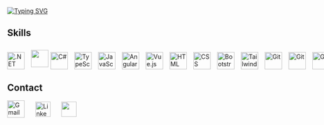 <img align="center" alt=""  src="https://komarev.com/ghpvc/?username=lucasmenchon&style=flat-square">

##

[![Typing SVG](https://readme-typing-svg.herokuapp.com?font=Fira+Code&duration=3000&pause=1000&width=500&lines=Hi%2C+i'm+Lucas.;I'm+a+enthusiastic;.NET+Developer;currently+working+with;ASP.NET+%E2%80%A2+C%23+%E2%80%A2+TypeScript+%E2%80%A2+%E2%80%A2+Angular)](https://git.io/typing-svg)

## Skills

<div style="display: flex; align-items: center;">
    <img align="center" height="40" width="40" src="https://skillicons.dev/icons?i=dotnet" alt=".NET" style="text-decoration:none;margin-right: 15px; margin-top: 15px;">
    <img align="center" height="40" width="40" src="https://i.imgur.com/Cc54Csc.png" style="text-decoration:none;margin-right: 5px; margin-top: 5px;">
    <img align="center" height="40" width="40" src="https://skillicons.dev/icons?i=cs" alt="C#" style="text-decoration:none;margin-right: 15px; margin-top: 15px;">
    <img align="center" height="40" width="40" src="https://skillicons.dev/icons?i=typescript" alt="TypeScript" style="text-decoration:none;margin-right: 15px; margin-top: 15px;">
    <img align="center" height="40" width="40" src="https://skillicons.dev/icons?i=js" alt="JavaScript" style="text-decoration:none;margin-right: 15px; margin-top: 15px;">
    <img align="center" height="40" width="40" src="https://skillicons.dev/icons?i=angular" alt="Angular" style="text-decoration:none;margin-right: 15px; margin-top: 15px;">
    <img align="center" height="40" width="40" src="https://skillicons.dev/icons?i=vue" alt="Vue.js" style="text-decoration:none;margin-right: 15px; margin-top: 15px;">
    <img align="center" height="40" width="40" src="https://skillicons.dev/icons?i=html" alt="HTML" style="text-decoration:none;margin-right: 15px; margin-top: 15px;">
    <img align="center" height="40" width="40" src="https://skillicons.dev/icons?i=css" alt="CSS" style="text-decoration:none;margin-right: 15px; margin-top: 15px;">
    <img align="center" height="40" width="40" src="https://skillicons.dev/icons?i=bootstrap" alt="Bootstrap" style="text-decoration:none;margin-right: 15px; margin-top: 15px;">
    <img align="center" height="40" width="40" src="https://skillicons.dev/icons?i=tailwind" alt="Tailwind CSS" style="text-decoration:none;margin-right: 15px; margin-top: 15px;">
    <img align="center" height="40" width="40" src="https://skillicons.dev/icons?i=git" alt="Git" style="text-decoration:none;margin-right: 15px; margin-top: 15px;">
    <img align="center" height="40" width="40" src="https://skillicons.dev/icons?i=linux" alt="Git" style="text-decoration:none;margin-right: 15px; margin-top: 15px;">
    <img align="center" height="40" width="40" src="https://skillicons.dev/icons?i=docker" alt="Git" style="text-decoration:none;margin-right: 15px; margin-top: 15px;">
    <img align="center" height="40" width="40" src="https://skillicons.dev/icons?i=rabbitmq" alt="Git" style="text-decoration:none;margin-right: 15px; margin-top: 15px;">
    <img align="center" height="auto" width="40" src="https://i.imgur.com/90enXg1.png" style="text-decoration:none; margin-top: 5px;">
</div>

## Contact

<div style="display: flex; align-items: center; margin-top: 5px;">
    <a type="button" href="mailto:contato@lucas.tf" style="text-decoration:none; margin-right: 25px;">
        <img align="center" height="40" width="40" src="https://skillicons.dev/icons?i=gmail" alt="Gmail" style="text-decoration:none;">
    </a>    
    <a type="button" href="https://www.linkedin.com/in/lucasmenchon/" style="text-decoration:none; margin-right: 25px;">
        <img align="center" height="35" width="35" src="https://skillicons.dev/icons?i=linkedin" alt="LinkedIn" style="text-decoration:none;">
    </a>
    <a type="button" href="https://wa.link/qzdch8" style="text-decoration:none;">
        <img align="center" height="auto" width="35" src="https://raw.githubusercontent.com/lucasmenchon/site_att/main/wwwroot/images/whatsapp-original.svg" style="text-decoration:none;">
    </a>
</div>


</div>
